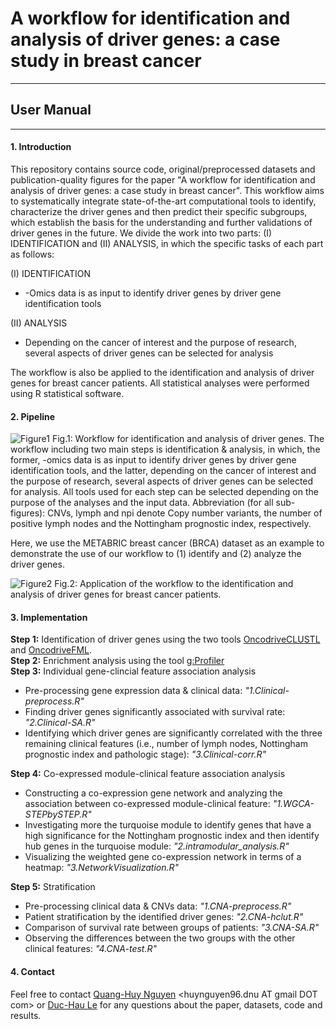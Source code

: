 # A workflow for identification and analysis of driver genes: a case study in breast cancer
---
## User Manual
---
#### 1. Introduction
This repository contains source code, original/preprocessed datasets and publication-quality figures for the paper "A workflow for identification and analysis of driver genes: a case study in breast cancer". This workflow aims to systematically integrate state-of-the-art computational tools to identify, characterize the driver genes and then predict their specific subgroups, which establish the basis for the understanding and further validations of driver genes in the future. We divide the work into two parts: (I) IDENTIFICATION and (II) ANALYSIS, in which the specific tasks of each part as follows:

(I) IDENTIFICATION
 - -Omics data is as input to identify driver genes by driver gene identification tools

(II) ANALYSIS
 - Depending on the cancer of interest and the purpose of research, several aspects of driver genes can be selected for analysis

The workflow is also be applied to the identification and analysis of driver genes for breast cancer patients. All statistical analyses were performed using R statistical software.
#### 2. Pipeline

![Figure1](https://imgur.com/ujBkHCl.png)
Fig.1: Workflow for identification and analysis of driver genes. The workflow including two main steps is identification & analysis, in which, the former, -omics data is as input to identify driver genes by driver gene identification tools, and the latter, depending on the cancer of interest and the purpose of research, several aspects of driver genes can be selected for analysis. All tools used for each step can be selected depending on the purpose of the analyses and the input data. Abbreviation (for all sub-figures): CNVs, lymph and npi denote Copy number variants, the number of positive lymph nodes and the Nottingham prognostic index, respectively.

Here, we use the METABRIC breast cancer (BRCA) dataset as an example to demonstrate the use of our workflow to (1) identify and (2) analyze the driver genes.

![Figure2](https://imgur.com/tpJceRp.png)
Fig.2: Application of the workflow to the identification and analysis of driver genes for breast cancer patients.
#### 3. Implementation
**Step 1:** Identification of driver genes using the two tools [OncodriveCLUSTL](http://bbglab.irbbarcelona.org/oncodriveclustl/analysis) and [OncodriveFML](http://bbglab.irbbarcelona.org/oncodrivefml/analysis#). </br>
**Step 2:** Enrichment analysis using the tool [g:Profiler](https://biit.cs.ut.ee/gprofiler/gost) </br>
**Step 3:** Individual gene-clincial feature association analysis
- Pre-processing gene expression data & clinical data: *"1.Clinical-preprocess.R"*
- Finding driver genes significantly associated with survival rate: *"2.Clinical-SA.R"*
- Identifying which driver genes are significantly correlated with the three remaining clinical features (i.e., number of lymph nodes, Nottingham prognostic index and pathologic stage): *"3.Clinical-corr.R"*

**Step 4:** Co-expressed module-clinical feature association analysis
- Constructing a co-expression gene network and analyzing the association between co-expressed module-clinical feature: *"1.WGCA-STEPbySTEP.R"*
- Investigating more the turquoise module to identify genes that have a high significance for the Nottingham prognostic index and then identify hub genes in the turquoise module: *"2.intramodular_analysis.R"*
- Visualizing the weighted gene co-expression network in terms of a heatmap: *"3.NetworkVisualization.R"*

**Step 5:** Stratification
- Pre-processing clinical data & CNVs data: *"1.CNA-preprocess.R"*
- Patient stratification by the identified driver genes: *"2.CNA-hclut.R"*
- Comparison of survival rate between groups of patients: *"3.CNA-SA.R"*
- Observing the differences between the two groups with the other clinical features: *"4.CNA-test.R"*

#### 4. Contact
Feel free to contact [Quang-Huy Nguyen](https://github.com/huynguyen250896) <huynguyen96.dnu AT gmail DOT com> or [Duc-Hau Le](https://github.com/hauldhut) <hauldhut AT gmail DOT com> for any questions about the paper, datasets, code and results.


